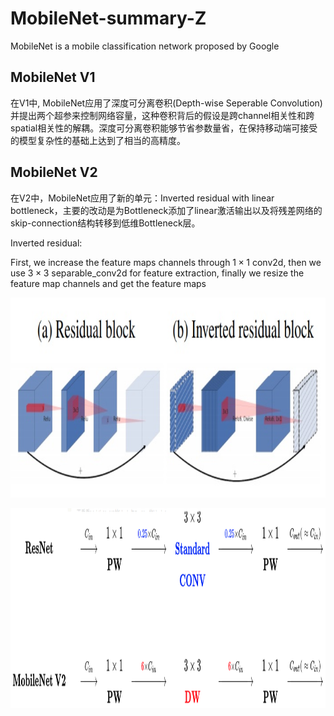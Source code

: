 # MobileNet-summary-Z
MobileNet is a mobile classification network proposed by Google

## MobileNet V1
在V1中, MobileNet应用了深度可分离卷积(Depth-wise Seperable Convolution)并提出两个超参来控制网络容量，这种卷积背后的假设是跨channel相关性和跨spatial相关性的解耦。深度可分离卷积能够节省参数量省，在保持移动端可接受的模型复杂性的基础上达到了相当的高精度。

## MobileNet V2
在V2中，MobileNet应用了新的单元：Inverted residual with linear bottleneck，主要的改动是为Bottleneck添加了linear激活输出以及将残差网络的skip-connection结构转移到低维Bottleneck层。

Inverted residual:

First, we increase the feature maps channels through $1 \times 1$ conv2d, then we use $3 \times 3$ separable_conv2d for feature extraction, finally we resize the feature map channels and get the feature maps

<p align="center">
    <img src="images/inverted_residual_1.jpg", width="640", height='320'>

<p align="center">
    <img src="images/inverted_residuals.png", width="640", height='320'>